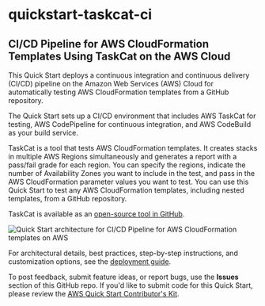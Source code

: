 # quickstart-taskcat-ci
## CI/CD Pipeline for AWS CloudFormation Templates Using TaskCat on the AWS Cloud


This Quick Start deploys a continuous integration and continuous delivery (CI/CD) pipeline on the Amazon Web Services (AWS) Cloud for automatically testing AWS CloudFormation templates from a GitHub repository. 

The Quick Start sets up a CI/CD environment that includes AWS TaskCat for testing, AWS CodePipeline for continuous integration, and AWS CodeBuild as your build service.

TaskCat is a tool that tests AWS CloudFormation templates. It creates stacks in multiple AWS Regions simultaneously and generates a report with a pass/fail grade for each region. You can specify the regions, indicate the number of Availability Zones you want to include in the test, and pass in the AWS CloudFormation parameter values you want to test. You can use this Quick Start to test any AWS CloudFormation templates, including nested templates, from a GitHub repository.

TaskCat is available as an [open-source tool in GitHub](https://github.com/aws-quickstart/taskcat).

![Quick Start architecture for CI/CD Pipeline for AWS CloudFormation templates on AWS](https://d0.awsstatic.com/partner-network/QuickStart/datasheets/cicd-taskcat-pipeline.png)

For architectural details, best practices, step-by-step instructions, and customization options, see the 
[deployment guide](https://fwd.aws/mnpXR).

To post feedback, submit feature ideas, or report bugs, use the **Issues** section of this GitHub repo.
If you'd like to submit code for this Quick Start, please review the [AWS Quick Start Contributor's Kit](https://aws-quickstart.github.io/). 
